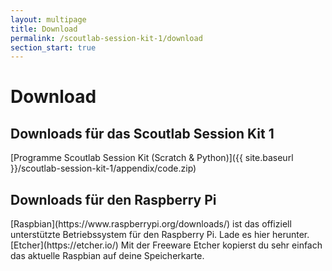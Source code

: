 ```yaml
---
layout: multipage
title: Download
permalink: /scoutlab-session-kit-1/download
section_start: true
---
```

# Download
## Downloads für das Scoutlab Session Kit 1
<span class="glyphicon glyphicon-download-alt" aria-hidden="true">
[Programme Scoutlab Session Kit (Scratch & Python)]({{ site.baseurl }}/scoutlab-session-kit-1/appendix/code.zip)</span>

## Downloads für den Raspberry Pi

<span class="glyphicon glyphicon-download-alt" aria-hidden="true">
[Raspbian](https://www.raspberrypi.org/downloads/)</span> ist das offiziell unterstützte Betriebssystem für den Raspberry Pi. Lade es hier herunter.

<span class="glyphicon glyphicon-download-alt" aria-hidden="true">
[Etcher](https://etcher.io/)</span> Mit der Freeware Etcher kopierst du sehr einfach das aktuelle Raspbian auf deine Speicherkarte.
